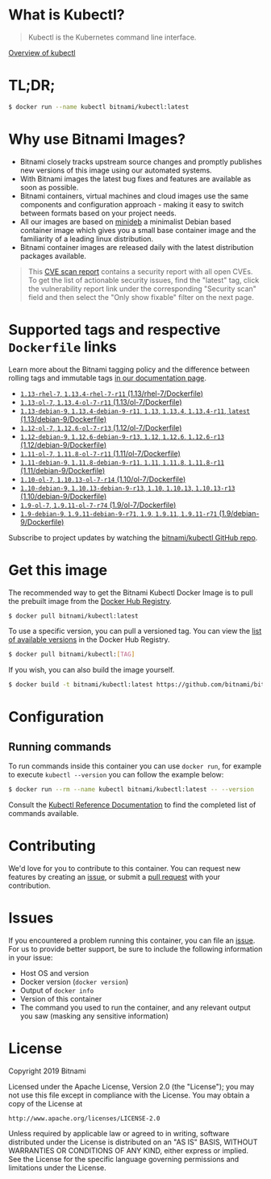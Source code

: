 
# What is Kubectl?

> Kubectl is the Kubernetes command line interface.

[Overview of kubectl](https://kubernetes.io/docs/reference/kubectl/overview/)

# TL;DR;

```bash
$ docker run --name kubectl bitnami/kubectl:latest
```

# Why use Bitnami Images?

* Bitnami closely tracks upstream source changes and promptly publishes new versions of this image using our automated systems.
* With Bitnami images the latest bug fixes and features are available as soon as possible.
* Bitnami containers, virtual machines and cloud images use the same components and configuration approach - making it easy to switch between formats based on your project needs.
* All our images are based on [minideb](https://github.com/bitnami/minideb) a minimalist Debian based container image which gives you a small base container image and the familiarity of a leading linux distribution.
* Bitnami container images are released daily with the latest distribution packages available.


> This [CVE scan report](https://quay.io/repository/bitnami/kubectl?tab=tags) contains a security report with all open CVEs. To get the list of actionable security issues, find the "latest" tag, click the vulnerability report link under the corresponding "Security scan" field and then select the "Only show fixable" filter on the next page.

# Supported tags and respective `Dockerfile` links

Learn more about the Bitnami tagging policy and the difference between rolling tags and immutable tags [in our documentation page](https://docs.bitnami.com/containers/how-to/understand-rolling-tags-containers/).


* [`1.13-rhel-7`, `1.13.4-rhel-7-r11` (1.13/rhel-7/Dockerfile)](https://github.com/bitnami/bitnami-docker-kubectl/blob/1.13.4-rhel-7-r11/1.13/rhel-7/Dockerfile)
* [`1.13-ol-7`, `1.13.4-ol-7-r11` (1.13/ol-7/Dockerfile)](https://github.com/bitnami/bitnami-docker-kubectl/blob/1.13.4-ol-7-r11/1.13/ol-7/Dockerfile)
* [`1.13-debian-9`, `1.13.4-debian-9-r11`, `1.13`, `1.13.4`, `1.13.4-r11`, `latest` (1.13/debian-9/Dockerfile)](https://github.com/bitnami/bitnami-docker-kubectl/blob/1.13.4-debian-9-r11/1.13/debian-9/Dockerfile)
* [`1.12-ol-7`, `1.12.6-ol-7-r13` (1.12/ol-7/Dockerfile)](https://github.com/bitnami/bitnami-docker-kubectl/blob/1.12.6-ol-7-r13/1.12/ol-7/Dockerfile)
* [`1.12-debian-9`, `1.12.6-debian-9-r13`, `1.12`, `1.12.6`, `1.12.6-r13` (1.12/debian-9/Dockerfile)](https://github.com/bitnami/bitnami-docker-kubectl/blob/1.12.6-debian-9-r13/1.12/debian-9/Dockerfile)
* [`1.11-ol-7`, `1.11.8-ol-7-r11` (1.11/ol-7/Dockerfile)](https://github.com/bitnami/bitnami-docker-kubectl/blob/1.11.8-ol-7-r11/1.11/ol-7/Dockerfile)
* [`1.11-debian-9`, `1.11.8-debian-9-r11`, `1.11`, `1.11.8`, `1.11.8-r11` (1.11/debian-9/Dockerfile)](https://github.com/bitnami/bitnami-docker-kubectl/blob/1.11.8-debian-9-r11/1.11/debian-9/Dockerfile)
* [`1.10-ol-7`, `1.10.13-ol-7-r14` (1.10/ol-7/Dockerfile)](https://github.com/bitnami/bitnami-docker-kubectl/blob/1.10.13-ol-7-r14/1.10/ol-7/Dockerfile)
* [`1.10-debian-9`, `1.10.13-debian-9-r13`, `1.10`, `1.10.13`, `1.10.13-r13` (1.10/debian-9/Dockerfile)](https://github.com/bitnami/bitnami-docker-kubectl/blob/1.10.13-debian-9-r13/1.10/debian-9/Dockerfile)
* [`1.9-ol-7`, `1.9.11-ol-7-r74` (1.9/ol-7/Dockerfile)](https://github.com/bitnami/bitnami-docker-kubectl/blob/1.9.11-ol-7-r74/1.9/ol-7/Dockerfile)
* [`1.9-debian-9`, `1.9.11-debian-9-r71`, `1.9`, `1.9.11`, `1.9.11-r71` (1.9/debian-9/Dockerfile)](https://github.com/bitnami/bitnami-docker-kubectl/blob/1.9.11-debian-9-r71/1.9/debian-9/Dockerfile)

Subscribe to project updates by watching the [bitnami/kubectl GitHub repo](https://github.com/bitnami/bitnami-docker-kubectl).

# Get this image

The recommended way to get the Bitnami Kubectl Docker Image is to pull the prebuilt image from the [Docker Hub Registry](https://hub.docker.com/r/bitnami/kubectl).

```bash
$ docker pull bitnami/kubectl:latest
```

To use a specific version, you can pull a versioned tag. You can view the [list of available versions](https://hub.docker.com/r/bitnami/kubectl/tags/) in the Docker Hub Registry.

```bash
$ docker pull bitnami/kubectl:[TAG]
```

If you wish, you can also build the image yourself.

```bash
$ docker build -t bitnami/kubectl:latest https://github.com/bitnami/bitnami-docker-kubectl.git
```

# Configuration

## Running commands

To run commands inside this container you can use `docker run`, for example to execute `kubectl --version` you can follow the example below:

```bash
$ docker run --rm --name kubectl bitnami/kubectl:latest -- --version
```

Consult the [Kubectl Reference Documentation](https://kubernetes.io/docs/reference/generated/kubectl/kubectl-commands) to find the completed list of commands available.

# Contributing

We'd love for you to contribute to this container. You can request new features by creating an [issue](https://github.com/bitnami/bitnami-docker-kubectl/issues), or submit a [pull request](https://github.com/bitnami/bitnami-docker-kubectl/pulls) with your contribution.

# Issues

If you encountered a problem running this container, you can file an [issue](https://github.com/bitnami/bitnami-docker-kubectl/issues). For us to provide better support, be sure to include the following information in your issue:

- Host OS and version
- Docker version (`docker version`)
- Output of `docker info`
- Version of this container
- The command you used to run the container, and any relevant output you saw (masking any sensitive information)

# License

Copyright 2019 Bitnami

Licensed under the Apache License, Version 2.0 (the "License");
you may not use this file except in compliance with the License.
You may obtain a copy of the License at

    http://www.apache.org/licenses/LICENSE-2.0

Unless required by applicable law or agreed to in writing, software
distributed under the License is distributed on an "AS IS" BASIS,
WITHOUT WARRANTIES OR CONDITIONS OF ANY KIND, either express or implied.
See the License for the specific language governing permissions and
limitations under the License.
